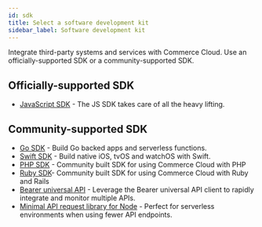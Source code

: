 ```yaml
---
id: sdk
title: Select a software development kit
sidebar_label: Software development kit
---
```


Integrate third-party systems and services with Commerce Cloud. Use an officially-supported SDK or a community-supported SDK.

## Officially-supported SDK

- [JavaScript SDK](https://github.com/moltin/js-sdk) - The JS SDK takes care of all the heavy lifting.

## Community-supported SDK

- [Go SDK](https://github.com/moltin/gomo) - Build Go backed apps and serverless functions.
- [Swift SDK](https://github.com/moltin/ios-sdk) - Build native iOS, tvOS and watchOS with Swift.
- [PHP SDK](https://github.com/moltin/php-sdk) - Community built SDK for using Commerce Cloud with PHP
- [Ruby SDK](https://github.com/moltin/ruby-sdk)- Community built SDK for using Commerce Cloud with Ruby and Rails
- [Bearer universal API](https://www.bearer.sh/) - Leverage the Bearer universal API client to rapidly integrate and monitor multiple APIs.
- [Minimal API request library for Node](https://github.com/moltin/moltin-request) - Perfect for serverless environments when using fewer API endpoints.
